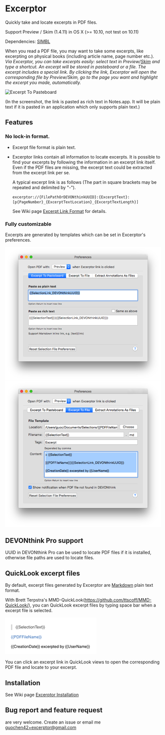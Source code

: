 # Excerptor

Quickly take and locate excerpts in PDF files.

Support Preview / Skim (1.4.11) in OS X (>= 10.10, not test on 10.11)

Dependencies: [SIMBL](http://www.culater.net/software/SIMBL/SIMBL.php)

When you read a PDF file, you may want to take some excerpts, like excerpting on physical books (including article name, page number etc.). *Via Excerptor, you can take excerpts easily: select text in Preview/[Skim](http://skim-app.sourceforge.net) and type a shortcut. An excerpt will be stored in pasteboard or a file. The excerpt includes a special link. By clicking the link, Excerptor will open the corresponding file by Preview/Skim, go to the page you want and highlight the excerpt you made, automatically.*

![Excerpt To Pasteboard](https://github.com/guoc/excerptor/raw/master/screenshots/excerpt_to_pasteboard.gif)

(In the screenshot, the link is pasted as rich text in Notes.app. It will be plain text if it is pasted in an application which only supports plain text.)

## Features

### No lock-in format.

* Excerpt file format is plain text.
* Excerptor links contain all information to locate excerpts. It is possible to find your excerpts by following the information in an excerpt link itself. Even if the PDF files are missing, the excerpt text could be extracted from the excerpt link per se.

  A typical excerpt link is as follows (The part in square brackets may be repeated and delimited by "-").
  ```
  excerptor://{FilePathOrDEVONthinkUUID}:{ExcerptText}:[p{PageNumber}_{ExcerptTextLocation}_{ExcerptTextLength}]
  ```
  See Wiki page [Excerpt Link Format](https://github.com/guoc/excerptor/wiki/Excerpt-Link-Format) for details.

### Fully customizable

Excerpts are generated by templates which can be set in Excerptor's preferences.

![Excerptor Preferences (Excerpt To Pasteboard)](screenshots/preferences_excerpt_to_pasteboard.png)
![Excerptor Preferences (Excerpt To File)](screenshots/preferences_excerpt_to_file.png)

## DEVONthink Pro support

UUID in DEVONthink Pro can be used to locate PDF files if it is installed, otherwise file paths are used to locate files.

## QuickLook excerpt files

By default, excerpt files generated by Excerptor are [Markdown](http://daringfireball.net/projects/markdown/) plain text format.

With Brett Terpstra's MMD-QuickLook(https://github.com/ttscoff/MMD-QuickLook/), you can QuickLook excerpt files by typing space bar when a excerpt file is selected.

![MMD-QuickLook](screenshots/mmd_quicklook.png)

You can click an excerpt link in QuickLook views to open the corresponding PDF file and locate to your excerpt.

## Installation

See Wiki page [Excerptor Installation](https://github.com/guoc/excerptor/wiki/Excerptor-Installation)

## Bug report and feature request
are very welcome. Create an issue or email me guochen42+excerptor@gmail.com

